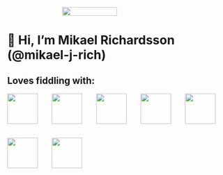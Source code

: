 <div class="hero">
<img width="50%" src="https://media.giphy.com/media/SjEdb4DKgoJJYRgvEi/giphy.gif"> 
</div>

# 👋 Hi, I’m Mikael Richardsson (@mikael-j-rich)

## Loves fiddling with:

<div class="container">
    <div class="block">
    <img src="https://upload.wikimedia.org/wikipedia/commons/4/4c/Typescript_logo_2020.svg" />
    </div>
    <div class="block">
    <img src="https://upload.wikimedia.org/wikipedia/commons/d/d5/Rust_programming_language_black_logo.svg" />
    </div>
    <div class="block">
        <img src="https://upload.wikimedia.org/wikipedia/commons/9/95/Vue.js_Logo_2.svg" />
    </div>
    <div class="block">
        <img src="https://upload.wikimedia.org/wikipedia/commons/3/39/Kubernetes_logo_without_workmark.svg" />
    </div>
    <div class="block">
        <img src="https://cdn-images-1.medium.com/max/1200/1*kcGDJHupTCUlgubqqEkCSg.png" />
    </div>
    <div class="block">
        <img src="https://cdn-images-1.medium.com/max/1200/1*kcGDJHupTCUlgubqqEkCSg.png" />
    </div>
    <div class="block">
        <img src="https://cdn-images-1.medium.com/max/1200/1*kcGDJHupTCUlgubqqEkCSg.png" />
    </div>
    
</div>

<style>

    .hero {
        display: flex;
        justify-content: center;
    }

    .container {
        display: flex;
        flex-wrap: wrap;
        gap: 32px;
    }

    .block {
        flex: 0 0 70px; 
        height: 70px;
        display: flex;
        align-items: center;
    }

    .block img {
        width: 100%;
    }
</style>

<!---
mikael-j-rich/mikael-j-rich is a ✨ special ✨ repository because its `README.md` (this file) appears on your GitHub profile.
You can click the Preview link to take a look at your changes.
--->
